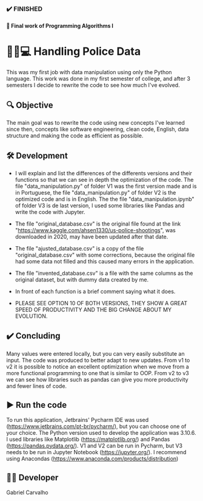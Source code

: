 ### :heavy_check_mark:	FINISHED
#### :orange_book: Final work of Programming Algorithms l
# :policeman::computer: Handling Police Data
This was my first job with data manipulation using only the Python language. This work was done in my first semester of college, and after 3 semesters I decide to rewrite the code to see how much I've evolved.

## :mag: Objective
The main goal was to rewrite the code using new concepts I've learned since then, concepts like software engineering, clean code, English, data structure and making the code as efficient as possible.

## :hammer_and_wrench: Development
 * I will explain and list the differences of the differents versions and their functions so that we can see in depth the optimization of the code.
The file "data_manipulation.py" of folder V1 was the first version made and is in Portuguese, the file "data_manipulation.py" of folder V2 is the optimized code   and is in English. The the file "data_manipulation.ipynb" of folder V3 is de last version, I used some libraries like Pandas and write the code with Jupyter.

 * The file "original_database.csv" is the original file found at the link "https://www.kaggle.com/ahsen1330/us-police-shootings", was downloaded in 2020, may have been updated after that date.

 * The file "ajusted_database.csv" is a copy of the file "original_database.csv" with some corrections, because the original file had some data not filled and this caused many errors in the application.

 * The file "invented_database.csv" is a file with the same columns as the original dataset, but with dummy data created by me.

 * In front of each function is a brief comment saying what it does.

 * PLEASE SEE OPTION 10 OF BOTH VERSIONS, THEY SHOW A GREAT SPEED OF PRODUCTIVITY AND THE BIG CHANGE ABOUT MY EVOLUTION.
 
## :heavy_check_mark: Concluding
Many values were entered locally, but you can very easily substitute an input.
The code was produced to better adapt to new updates.
From v1 to v2 it is possible to notice an excellent optimization when we move from a more functional programming to one that is similar to OOP.
From v2 to v3 we can see how libraries such as pandas can give you more productivity and fewer lines of code.

## :arrow_forward: Run the code 
To run this application, Jetbrains' Pycharm IDE was used (https://www.jetbrains.com/pt-br/pycharm/), but you can choose one of your choice. 
The Python version used to develop the application was 3.10.6.
I used libraries like Matplotlib (https://matplotlib.org/) and Pandas (https://pandas.pydata.org/).
V1 and V2 can be run in Pycharm, but V3 needs to be run in Jupyter Notebook (https://jupyter.org/). I recommend using Anacondas (https://www.anaconda.com/products/distribution)

## :raising_hand_man: Developer

Gabriel Carvalho
